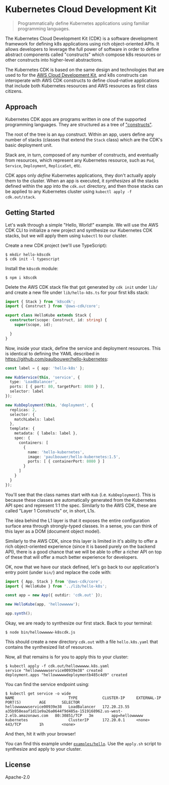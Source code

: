 # Kubernetes Cloud Development Kit

> Programmatically define Kubernetes applications using familiar programming
> languages.

The Kubernetes Cloud Development Kit (CDK) is a software development
framework for defining k8s applications using rich object-oriented APIs. It
allows developers to leverage the full power of software in order to define
abstract components called "constructs" which compose k8s resources or other
constructs into higher-level abstractions.

The Kubernetes CDK is based on the same design and technologies that are used to
for the [AWS Cloud Development Kit](https://aws.amazon.com/cdk), and k8s
constructs can interoperate with AWS CDK constructs to define cloud-native
applications that include both Kubernetes resources and AWS resources as first
class citizens.

## Approach

Kubernetes CDK apps are programs written in one of the supported programming
languages. They are structured as a tree of ["constructs"](https://docs.aws.amazon.com/cdk/latest/guide/constructs.html).

The root of the tree is an `App` construct. Within an app, users define any
number of stacks (classes that extend the `Stack` class) which are the CDK's
basic deployment unit.

Stack are, in turn, composed of any number of constructs, and eventually from
resources, which represent any Kubernetes resource, such as `Pod`, `Service`,
`Deployment`, `ReplicaSet`, etc.

CDK apps only _define_ Kubernetes applications, they don't actually apply them
to the cluster. When an app is executed, it *synthesizes* all the stacks defined
within the app into the `cdk.out` directory, and then those stacks can be
applied to any Kubernetes cluster using `kubectl apply -f cdk.out/stack`.

## Getting Started

Let's walk through a simple "Hello, World!" example. We will use the AWS CDK CLI
to initialize a new project and synthesize our Kubernetes CDK stacks, but we
will apply them using `kubectl` to our cluster.

Create a new CDK project (we'll use TypeScript):

```console
$ mkdir hello-k8scdk
$ cdk init -l typescript
```

Install the `k8scdk` module:

```console
$ npm i k8scdk
```

Delete the AWS CDK stack file that got generated by `cdk init` under `lib/` and
create a new file under `lib/hello-k8s.ts` for your first k8s stack:

```ts
import { Stack } from 'k8scdk';
import { Construct } from '@aws-cdk/core';

export class HelloKube extends Stack {
  constructor(scope: Construct, id: string) {
    super(scope, id);

  }
}
```

Now, inside your stack, define the service and deployment resources. This is
identical to defining the YAML described in https://github.com/paulbouwer/hello-kubernetes:

```ts
const label = { app: 'hello-k8s' };

new KubService(this, 'service', {
  type: 'LoadBalancer',
  ports: [ { port: 80, targetPort: 8080 } ],
  selector: label
});

new KubDeployment(this, 'deployment', {
  replicas: 2,
  selector: {
    matchLabels: label
  },
  template: {
    metadata: { labels: label },
    spec: {
      containers: [
        {
          name: 'hello-kubernetes',
          image: 'paulbouwer/hello-kubernetes:1.5',
          ports: [ { containerPort: 8080 } ]
        }
      ]
    }
  }
});
```

You'll see that the class names start with `Kub` (i.e. `KubDeployment`). This is
because these classes are automatically generated from the Kubernetes API spec
and represent 1:1 the spec. Similarly to the AWS CDK, these are called "Layer 1
Constructs" or, in short, L1s.

The idea behind the L1 layer is that it exposes the entire configuration surface
area through strongly-typed classes. In a sense, you can think of this layer as
a DOM (document object model).

Similarly to the AWS CDK, since this layer is limited in it's ability to offer a
rich object-oriented experience (since it is based purely on the backend API),
there is a good chance that we will be able to offer a richer API on top of
these that will offer a much better experience for developers.

OK, now that we have our stack defined, let's go back to our application's entry
point (under `bin/`) and replace the code with:

```ts
import { App, Stack } from '@aws-cdk/core';
import { HelloKube } from '../lib/hello-k8s';

const app = new App({ outdir: 'cdk.out' });

new HelloKube(app, 'hellowwwww');

app.synth();
```

Okay, we are ready to synthesize our first stack. Back to your terminal:

```console
$ node bin/hellowwwww-k8scdk.js
```

This should create a new directory `cdk.out` with a file `hello.k8s.yaml`
that contains the synthesized list of resources.

Now, all that remains is for you to apply this to your cluster:

```console
$ kubectl apply -f cdk.out/hellowwwww.k8s.yaml
service "hellowwwwwservice00939e38" created
deployment.apps "hellowwwwwdeploymentb485c4d9" created
```

You can find the service endpoint using:

```console
$ kubectl get service -o wide
NAME                        TYPE           CLUSTER-IP     EXTERNAL-IP                                                               PORT(S)        AGE       SELECTOR
hellowwwwwservice00939e38   LoadBalancer   172.20.23.55   a35b958eaaf1d11e9a26a0644f9d485a-1519168962.us-west-2.elb.amazonaws.com   80:30851/TCP   3m        app=hellowwwww
kubernetes                  ClusterIP      172.20.0.1     <none>                                                                    443/TCP        1h        <none>
```

And then, hit it with your browser!

You can find this example under [`examples/hello`](./examples/hello). Use the
`apply.sh` script to synthesize and apply to your cluster.

## License

Apache-2.0
